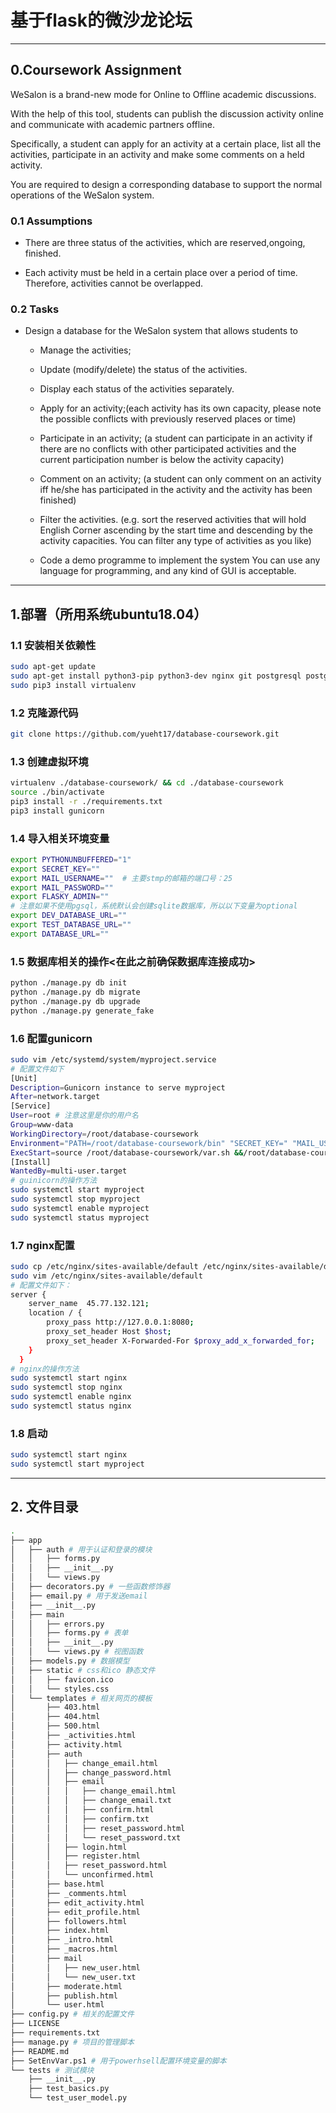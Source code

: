# 基于flask的微沙龙论坛
* ****
## 0.Coursework Assignment
WeSalon is a brand-new mode for Online to Offline academic discussions. 

With the help of this tool, students can publish the discussion activity online and communicate
with academic partners offline. 

Specifically, a student can apply for an activity at a certain place, list all the activities,
participate in an activity and make some comments on a held activity.
 
You are required to design a corresponding database to support the normal operations of the WeSalon
system.

### 0.1 Assumptions
- There are three status of the activities, which are reserved,ongoing, finished.

- Each activity must be held in a certain place over a period of time. 
Therefore, activities cannot be overlapped.

### 0.2 Tasks
- Design a database for the WeSalon system that allows students to
  - Manage the activities;
  - Update (modify/delete) the status of the activities.
  - Display each status of the activities separately.
  - Apply for an activity;(each activity has its own capacity, please note the possible conflicts with previously reserved places or time)

  - Participate in an activity; (a student can participate in an activity if there are no
  conflicts with other participated activities and the current participation number is
  below the activity capacity)

  - Comment on an activity; (a student can only comment on an activity iff he/she
  has participated in the activity and the activity has been finished)

  - Filter the activities. (e.g. sort the reserved activities that will hold English Corner
  ascending by the start time and descending by the activity capacities. You can filter
  any type of activities as you like)

  - Code a demo programme to implement the system
  You can use any language for programming, and any kind of GUI
  is acceptable.

* ****
## 1.部署（所用系统ubuntu18.04）
### 1.1 安装相关依赖性
```bash
sudo apt-get update
sudo apt-get install python3-pip python3-dev nginx git postgresql postgresql-contrib  python-psycopg2 libpq-dev
sudo pip3 install virtualenv
```
### 1.2 克隆源代码
```bash
git clone https://github.com/yueht17/database-coursework.git
```
### 1.3 创建虚拟环境
```bash
virtualenv ./database-coursework/ && cd ./database-coursework
source ./bin/activate
pip3 install -r ./requirements.txt
pip3 install gunicorn
```
### 1.4 导入相关环境变量
```bash
export PYTHONUNBUFFERED="1"
export SECRET_KEY=""
export MAIL_USERNAME=""  # 主要stmp的邮箱的端口号：25
export MAIL_PASSWORD=""
export FLASKY_ADMIN=""
# 注意如果不使用pgsql，系统默认会创建sqlite数据库，所以以下变量为optional
export DEV_DATABASE_URL=""
export TEST_DATABASE_URL=""
export DATABASE_URL=""
```
### 1.5 数据库相关的操作<在此之前确保数据库连接成功>
```bash
python ./manage.py db init
python ./manage.py db migrate
python ./manage.py db upgrade
python ./manage.py generate_fake
```
### 1.6 配置gunicorn
```bash
sudo vim /etc/systemd/system/myproject.service
# 配置文件如下
[Unit]
Description=Gunicorn instance to serve myproject
After=network.target
[Service]
User=root # 注意这里是你的用户名
Group=www-data
WorkingDirectory=/root/database-coursework
Environment="PATH=/root/database-coursework/bin" "SECRET_KEY=" "MAIL_USERNAME=" "MAIL_PASSWORD=" "FLASKY_ADMIN="
ExecStart=source /root/database-coursework/var.sh &&/root/database-coursework/bin/python /root/database-coursework/bin/gunicorn --workers 3 -b 127.0.0.1:8080 -m 007 manage:app
[Install]
WantedBy=multi-user.target
# guinicorn的操作方法
sudo systemctl start myproject
sudo systemctl stop myproject
sudo systemctl enable myproject
sudo systemctl status myproject 
```

### 1.7 nginx配置
```bash
sudo cp /etc/nginx/sites-available/default /etc/nginx/sites-available/default.bak
sudo vim /etc/nginx/sites-available/default
# 配置文件如下：
server {    
    server_name  45.77.132.121; 
    location / {
        proxy_pass http://127.0.0.1:8080; 
        proxy_set_header Host $host;
        proxy_set_header X-Forwarded-For $proxy_add_x_forwarded_for;
    }
  }
# nginx的操作方法
sudo systemctl start nginx
sudo systemctl stop nginx
sudo systemctl enable nginx
sudo systemctl status nginx 
```
### 1.8 启动
```bash
sudo systemctl start nginx
sudo systemctl start myproject
```
* ****
## 2. 文件目录
```bash
.
├── app
│   ├── auth # 用于认证和登录的模块
│   │   ├── forms.py
│   │   ├── __init__.py
│   │   └── views.py
│   ├── decorators.py # 一些函数修饰器
│   ├── email.py # 用于发送email
│   ├── __init__.py
│   ├── main 
│   │   ├── errors.py
│   │   ├── forms.py # 表单
│   │   ├── __init__.py
│   │   └── views.py # 视图函数
│   ├── models.py # 数据模型
│   ├── static # css和ico 静态文件
│   │   ├── favicon.ico
│   │   └── styles.css
│   └── templates # 相关网页的模板
│       ├── 403.html
│       ├── 404.html
│       ├── 500.html
│       ├── _activities.html
│       ├── activity.html
│       ├── auth
│       │   ├── change_email.html
│       │   ├── change_password.html
│       │   ├── email
│       │   │   ├── change_email.html
│       │   │   ├── change_email.txt
│       │   │   ├── confirm.html
│       │   │   ├── confirm.txt
│       │   │   ├── reset_password.html
│       │   │   └── reset_password.txt
│       │   ├── login.html
│       │   ├── register.html
│       │   ├── reset_password.html
│       │   └── unconfirmed.html
│       ├── base.html
│       ├── _comments.html
│       ├── edit_activity.html
│       ├── edit_profile.html
│       ├── followers.html
│       ├── index.html
│       ├── _intro.html
│       ├── _macros.html
│       ├── mail
│       │   ├── new_user.html
│       │   └── new_user.txt
│       ├── moderate.html
│       ├── publish.html
│       └── user.html
├── config.py # 相关的配置文件
├── LICENSE
├── requirements.txt
├── manage.py # 项目的管理脚本
├── README.md
├── SetEnvVar.ps1 # 用于powerhsell配置环境变量的脚本
└── tests # 测试模块
    ├── __init__.py
    ├── test_basics.py
    └── test_user_model.py
``` 